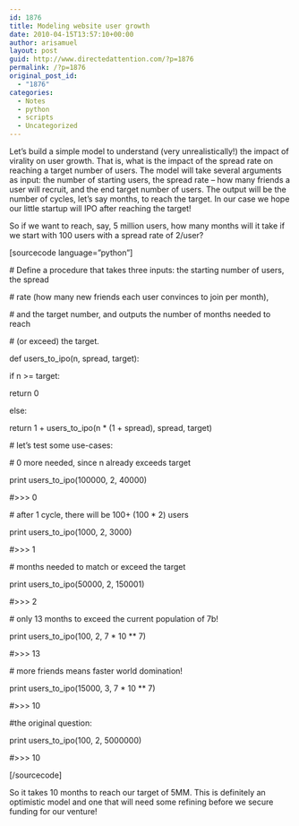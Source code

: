 ```yaml
---
id: 1876
title: Modeling website user growth
date: 2010-04-15T13:57:10+00:00
author: arisamuel
layout: post
guid: http://www.directedattention.com/?p=1876
permalink: /?p=1876
original_post_id:
  - "1876"
categories:
  - Notes
  - python
  - scripts
  - Uncategorized
---
```

Let&#8217;s build a simple model to understand (very unrealistically!) the impact of virality on user growth. That is, what is the impact of the spread rate on reaching a target number of users. The model will take several arguments as input: the number of starting users, the spread rate &#8211; how many friends a user will recruit, and the end target number of users. The output will be the number of cycles, let&#8217;s say months, to reach the target. In our case we hope our little startup will IPO after reaching the target!

So if we want to reach, say, 5 million users, how many months will it take if we start with 100 users with a spread rate of 2/user?

[sourcecode language=&#8221;python&#8221;]

\# Define a procedure that takes three inputs: the starting number of users, the spread
  
\# rate (how many new friends each user convinces to join per month),
  
\# and the target number, and outputs the number of months needed to reach
  
\# (or exceed) the target.

def users\_to\_ipo(n, spread, target):
      
if n >= target:
          
return 0
      
else:
          
return 1 + users\_to\_ipo(n * (1 + spread), spread, target)

\# let&#8217;s test some use-cases:

\# 0 more needed, since n already exceeds target
  
print users\_to\_ipo(100000, 2, 40000)
  
#>>> 0

\# after 1 cycle, there will be 100+ (100 * 2) users
  
print users\_to\_ipo(1000, 2, 3000)
  
#>>> 1

\# months needed to match or exceed the target
  
print users\_to\_ipo(50000, 2, 150001)
  
#>>> 2

\# only 13 months to exceed the current population of 7b!
  
print users\_to\_ipo(100, 2, 7 \* 10 \** 7)
  
#>>> 13

\# more friends means faster world domination!
  
print users\_to\_ipo(15000, 3, 7 \* 10 \** 7)
  
#>>> 10

#the original question:
  
print users\_to\_ipo(100, 2, 5000000)
  
#>>> 10

[/sourcecode]

So it takes 10 months to reach our target of 5MM. This is definitely an optimistic model and one that will need some refining before we secure funding for our venture!
